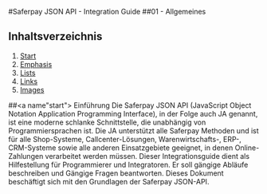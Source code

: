 #Saferpay JSON API - Integration Guide
##01 - Allgemeines
## <a name='TOC'></a>Inhaltsverzeichnis

1. [Start](#start)
1. [Emphasis](#emphasis)
1. [Lists](#lists)
1. [Links](#links)
1. [Images](#images)

##<a name"start"></a> Einführung
Die Saferpay JSON API (JavaScript Object Notation Application Programming Interface), in der Folge auch JA genannt, ist eine moderne schlanke Schnittstelle, die unabhängig von Programmiersprachen ist. 
Die JA unterstützt alle Saferpay Methoden und ist für alle Shop-Systeme, Callcenter-Lösungen, Warenwirtschafts-, ERP-, CRM-Systeme sowie alle anderen Einsatzgebiete geeignet, in denen Online-Zahlungen verarbeitet werden müssen.
Dieser Integrationsguide dient als Hilfestellung für Programmierer und Integratoren. Er soll gängige Abläufe beschreiben und Gängige Fragen beantworten.
Dieses Dokument beschäftigt sich mit den Grundlagen der Saferpay JSON-API.
